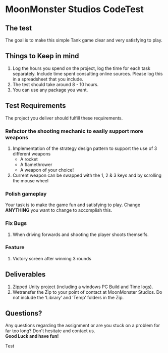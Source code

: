 # MoonMonster Studios CodeTest
## The test 
The goal is to make this simple Tank game clear and very satisfying to play.  

## Things to Keep in mind  
1. Log the hours you spend on the project, log the time for each task separately. Include time spent consulting online sources. Please log this in a spreadsheet that you include. 
1. The test should take around 8 - 10 hours.
1. You can use any package you want.

## Test Requirements  
The project you deliver should fulfill these requirements.  

### Refactor the shooting mechanic to easily support more weapons
1. Implementation of the strategy design pattern to support the use of 3 different weapons
    - A rocket
    - A flamethrower
    - A weapon of your choice!
1. Current weapon can be swapped with the 1, 2 & 3 keys and by scrolling the mouse wheel

### Polish gameplay
Your task is to make the game fun and satisfying to play. Change **ANYTHING** you want to change to accomplish this.

### Fix Bugs
1. When driving forwards and shooting the player shoots themselfs.

### Feature
1. Victory screen after winning 3 rounds

## Deliverables
1. Zipped Unity project (including a windows PC Build and Time logs). 
1. Wetransfer the Zip to your point of contact at MoonMonster Studios.
Do not include the ‘Library’ and ‘Temp’ folders in the Zip.

## Questions? 
Any questions regarding the assignment or are you stuck on a problem for far too long? Don't hesitate and contact us.\
**Good Luck and have fun!**

Test
